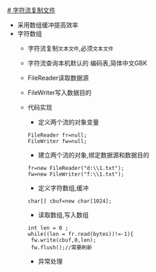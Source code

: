 [# 字符流复制文件](https://github.com/L-sang/demo1/edit/master/copy_1.java)
  * 采用数组缓冲提高效率
  * 字符数组
    * 字符流复制`文本文件`,必须`文本文件`
    * 字符流查询本机默认的 编码表,简体中文GBK
    * FileReader读取数据源
    * FileWriter写入数据目的
    * 代码实现
      
      * 定义两个流的对象变量
      ```
      FileReader fr=null;
      FileWriter fw=null;
      
      ```   
      * 建立两个流的对象,绑定数据源和数据目的 
      ```
      fr=new FileReader("d:\\1.txt");
      fw=new FileWriter("f:\\1.txt");
      
      ```
      * 定义字符数组,缓冲
      ```
      char[] cbuf=new char[1024];
      ```

      * 读取数组,写入数组
      ```    
      int len = 0 ; 
      while((len = fr.read(bytes))!=-1){
       fw.write(cbuf,0,len);
       fw.flush();//需要刷新
       ```
      * 异常处理
